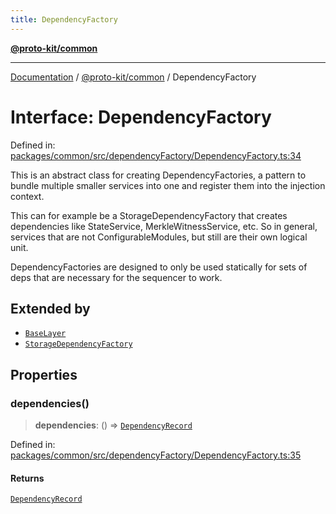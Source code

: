 ```yaml
---
title: DependencyFactory
---
```


[**@proto-kit/common**](../README.md)

***

[Documentation](../../../README.md) / [@proto-kit/common](../README.md) / DependencyFactory

# Interface: DependencyFactory

Defined in: [packages/common/src/dependencyFactory/DependencyFactory.ts:34](https://github.com/proto-kit/framework/blob/b953c754e500c62f01fbbd6d09adfb2f5577269d/packages/common/src/dependencyFactory/DependencyFactory.ts#L34)

This is an abstract class for creating DependencyFactories, a pattern
to bundle multiple smaller services into one and register them into the
injection context.

This can for example be a StorageDependencyFactory that creates dependencies
like StateService, MerkleWitnessService, etc. So in general, services that
are not ConfigurableModules, but still are their own logical unit.

DependencyFactories are designed to only be used statically for sets of
deps that are necessary for the sequencer to work.

## Extended by

- [`BaseLayer`](../../sequencer/interfaces/BaseLayer.md)
- [`StorageDependencyFactory`](../../sequencer/interfaces/StorageDependencyFactory.md)

## Properties

### dependencies()

> **dependencies**: () => [`DependencyRecord`](../type-aliases/DependencyRecord.md)

Defined in: [packages/common/src/dependencyFactory/DependencyFactory.ts:35](https://github.com/proto-kit/framework/blob/b953c754e500c62f01fbbd6d09adfb2f5577269d/packages/common/src/dependencyFactory/DependencyFactory.ts#L35)

#### Returns

[`DependencyRecord`](../type-aliases/DependencyRecord.md)
